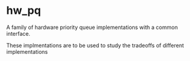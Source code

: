 # hw_pq
A family of hardware priority queue implementations with a common interface.

These implmentations are to be used to study the tradeoffs of different implementations

